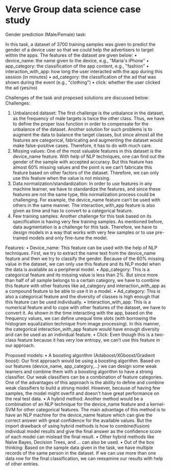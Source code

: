 # Verve Group data science case study

Gender prediction (Male/Female) task:

In this task, a dataset of 3700 training samples was given to predict the gender of a device user so that we could help the advertisers to target within the apps. The features of the dataset are given below:
•	device_name: the name given to the device, e.g., "Maria's iPhone"
•	app_category: the classification of the app content, e.g., "fashion"
•	interaction_with_app: how long the user interacted with the app during this session (in minutes)
•	ad_category: the classification of the ad that was shown during the event (e.g., "clothing")
•	click: whether the user clicked the ad (yes/no)

Challenges of the task and proposed solutions are discussed below:
Challenges:
1.	Unbalanced dataset: The first challenge is the unbalance in the dataset, as the frequency of male targets is twice the other class. Thus, we have to define the proper loss function in order to compensate for the unbalance of the dataset. Another solution for such problems is to augment the data to balance the target classes, but since almost all the features are categorical, fabricating and augmenting the dataset would make false-positive cases. Therefore, it has to do with much care. 
2.	Missing values: One of the most valuable features in this dataset is the device_name feature. With help of NLP techniques, one can find out the gender of the sample with accepted accuracy. But this feature has almost 60% missing values and the point is we can’t fabricate this feature based on other factors of the dataset. Therefore, we can only use this feature when the value is not missing.
3.	Data normalization/standardization: In order to use features in any machine learner, we have to standardize the features, and since these features are not the same type, this normalization process could be challenging. For example, the device_name feature can’t be used with others in the same manner. The interaction_with_app feature is also given as time and has to convert to a categorical feature. 
4.	Few training samples: Another challenge for this task based on its specification is having very few training samples. As mentioned before, data augmentation is a challenge for this task. Therefore, we have to design models in a way that works with very few samples or to use pre-trained models and only fine-tune the model. 

Features:
•	Device_name: This feature can be used with the help of NLP techniques. First, we try to extract the name text from the device_name feature and then we try to classify the gender. Because of the 60% missing value in the dataset, we can only use this feature and its NLP model when the data is available as a peripheral model. 
•	App_category: This is a categorical feature and its missing value is less than 2%. But since more than half of all sample belongs to a certain category, we have to combine this feature with other features like ad_category and interaction_with_app as a compound feature to be able to use it in a model.
•	Ad_category: This is also a categorical feature and the diversity of classes is high enough that this feature can be used individually.
•	Interaction_with_app: This is a numerical feature and to cope with other features of the dataset, we have to convert it. As shown in the time interacting with the app, based on the frequency values, we can define unequal time slots (with borrowing the histogram equalization technique from image processing). In this manner, the categorical interaction_with_app feature would have enough diversity and can be used as an individual feature. 
•	Click: Even though this is a two-class feature because it has very low entropy, we can’t use this feature in our approach. 

Proposed models:
•	A boosting algorithm (Adaboost/XGboost/Gradient boost): Our first approach would be using a boosting algorithm. Based on our features (device_name, app_category,…) we can design some weak learners and combine them with a boosting algorithm to have a strong classifier. Our weak classifiers can be a combination of feature categories. 
One of the advantages of this approach is the ability to define and combine weak classifiers to build a strong model. However, because of having few samples, the model might overfit and doesn't have great performance on the real test data.
•	A hybrid method: Another method would be a combination of an NLP technique for the device_name feature and a kernel-SVM for other categorical features. 
The main advantage of this method is to have an NLP machine for the device_name feature which can give the correct answer with great confidence for the available values. But the import drawback of using hybrid methods is how to combine(fusion) individual model results and give the final answer as the confidence score of each model can mislead the final result. 
• Other hybrid methods like Naïve Bayes, Decision Trees, and … can also be used.
•	Out of the box thinking: Based on the sample data given in the task, we have multiple records of the same person in the dataset. If we can use more than one data row for the final classification, we can reexamine our results with help of other entries.   
